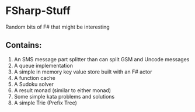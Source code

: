 # FSharp-Stuff
Random bits of F# that might be interesting

## Contains: ##
1. An SMS message part splitter than can split GSM and Uncode messages 
2. A queue implementation
3. A simple in memory key value store built with an F# actor
4. A function cache 
5. A Sudoku solver
6. A result monad (similar to either monad)
7. Some simple kata problems and solutions
8. A simple Trie (Prefix Tree)
